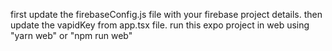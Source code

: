 first update the firebaseConfig.js file with your firebase project details.
then update the vapidKey from app.tsx file. 
run this expo project in web using "yarn web" or "npm run web"
